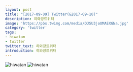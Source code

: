 ```yaml
---
layout: post
title: "[2017-09-09] Twitter(&2017-09-10)"
description: 히와땅트위터
image: 'https://pbs.twimg.com/media/DJSU3joUMAEXGNa.jpg'
category: 'twitter'
tags:
- hiwatan
- twitter
twitter_text: 히와땅트위터
introduction: 히와땅트위터
---
```

![hiwatan](https://pbs.twimg.com/media/DJXMrkoUQAADE-D.jpg)
![hiwatan](https://pbs.twimg.com/media/DJXMsMNVAAEP7G8.jpg)
